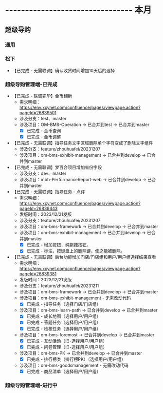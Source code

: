 # -------------------------------- 本月

## 超级导购
### 通用
### 松下
* 【已完成 - 无需联调】确认收货时间增加10天后的选择
### 超级导购管理端-已完成
* 【已完成 - 联调完毕】金币翻新
  - 需求明细：https://env.xxynet.com/confluence/pages/viewpage.action?pageId=26839501
  - 涉及分支：test、master
  - 涉及项目：OM-BMS-Operation -> 已合并到test -> 已合并到master
    - [x] 已完成 - 金币查询
    - [x] 已完成 - 金币调整
* 【已完成 - 无需联调】指导任务文字区域删除单个字符变成了删除文字组件
  - 涉及分支：feature/zhouhuafei/20231207
  - 涉及项目：om-bms-exhibit-management -> 已合并到develop -> 已合并到master
* 【已完成 - 无需联调】梦百合项目增加省份字段
  - 涉及分支：dev、master
  - 涉及项目：mbh-PerformanceReport-web -> 已合并到develop -> 已合并到master
* 【已完成 - 无需联调】指导任务 - 点评
  - 需求明细：https://env.xxynet.com/confluence/pages/viewpage.action?pageId=26839443
  - 发版时间：2023/12/21发版
  - 涉及分支：feature/zhouhuafei/20231207
  - 涉及项目：om-bms-framework -> 已合并到develop -> 已合并到master
  - 涉及项目：om-bms-exhibit-management -> 已合并到develop -> 已合并到master
    - [x] 已完成 - 增加按钮，纯拖拽按钮。
    - [x] 已完成 - 标注，按键盘上的删除键，使之能被删除。
* 【已完成 - 无需联调】后台功能增加门店/门店组和用户/用户组选择结果查看
  - 需求明细：https://env.xxynet.com/confluence/pages/viewpage.action?pageId=26839381
  - 发版时间：2023/12/21发版
  - 涉及分支：feature/zhouhuafei/20231211
  - 涉及项目：om-bms-framework -> 已合并到develop -> 已合并到master
  - 涉及项目：om-bms-exhibit-management - 无需改动代码
    - [x] 已完成 - 指导任务（选择门店/门店组）
  - 涉及项目：om-bms-learn-path -> 已合并到develop -> 已合并到master
    - [x] 已完成 - 成长地图（选择用户/用户组）
    - [x] 已完成 - 答题任务（选择用户/用户组）
    - [x] 已完成 - 检核任务（选择用户/用户组）
  - 涉及项目：om-bms-foremost -> 已合并到develop -> 已合并到master
    - [x] 已完成 - 互动活动（旧-选择用户/用户组）
    - [x] 已完成 - 问卷管理（旧-选择用户/用户组）
  - 涉及项目：om-bms-PK -> 已合并到develop -> 已合并到master
    - [x] 已完成 - 排行榜类（排行榜PK）（选择用户/用户组）
  - 涉及项目：om-bms-goodsmanagement - 无需改动代码
    - [x] 已完成 - 商品清单（选择用户/用户组）
### 超级导购管理端-进行中

